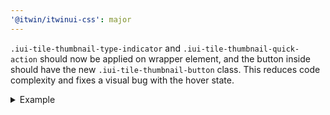 ```yaml
---
'@itwin/itwinui-css': major
---
```


`.iui-tile-thumbnail-type-indicator` and `.iui-tile-thumbnail-quick-action` should now be applied on wrapper element, and the button inside should have the new `.iui-tile-thumbnail-button` class. This reduces code complexity and fixes a visual bug with the hover state.

<details>

<summary>Example</summary>

```html
<div class="iui-tile-thumbnail-quick-action">
  <button
    class="iui-field iui-button-base iui-button iui-tile-thumbnail-button"
    data-iui-variant="borderless"
    data-iui-size="small"
  >
    …
  </button>
</div>
```

</details>
